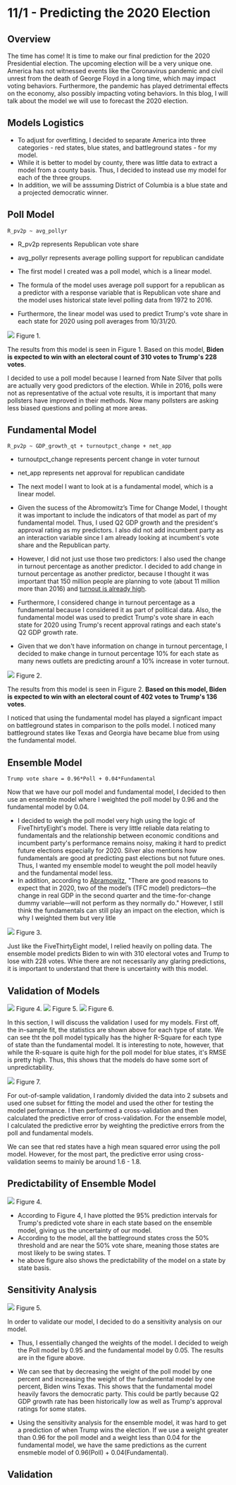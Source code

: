 # 11/1 - Predicting the 2020 Election

## Overview

The time has come! It is time to make our final prediction for the 2020 Presidential election. The upcoming election will be a very unique one. America has not witnessed events like the Coronavirus pandemic and civil unrest from the death of George Floyd in a long time, which may impact voting behaviors. Furthermore, the pandemic has played detrimental effects on the economy, also possibly impacting voting behaviors. In this blog, I will talk about the model we will use to forecast the 2020 election. 

## Models Logistics

+ To adjust for overfitting, I decided to separate America into three categories - red states, blue states, and battleground states - for my model. 
+ While it is better to model by county, there was little data to extract a model from a county basis. Thus, I decided to instead use my model for each of the three groups. 
+ In addition, we will be asssuming District of Columbia is a blue state and a projected democratic winner. 

## Poll Model

```
R_pv2p ~ avg_pollyr
```
+ R_pv2p represents Republican vote share
+ avg_pollyr represents average polling support for republican candidate

+ The first model I created was a poll model, which is a linear model. 
+ The formula of the model uses average poll support for a republican as a predictor with a response variable that is Republican vote share and the model uses historical state level polling data from 1972 to 2016. 
+ Furthermore, the linear model was used to predict Trump's vote share in each state for 2020 using poll averages from 10/31/20.  

![](../figures/poll_final.png)
Figure 1.

The results from this model is seen in Figure 1. Based on this model, **Biden is expected to win with an electoral count of 310 votes to Trump's 228 votes**. 

I decided to use a poll model because I learned from Nate Silver that polls are actually very good predictors of the election. While in 2016, polls were not as representative of the actual vote results, it is important that many pollsters have improved in their methods. Now many pollsters are asking less biased questions and polling at more areas.

## Fundamental Model
```
R_pv2p ~ GDP_growth_qt + turnoutpct_change + net_app
```
+ turnoutpct_change represents percent change in voter turnout
+ net_app represents net approval for republican candidate

+ The next model I want to look at is a fundamental model, which is a linear model. 
+ Given the sucess of the Abromowitz’s Time for Change Model, I thought it was important to include the indicators of that model as part of my fundamental model. Thus, I used Q2 GDP growth and the president's approval rating as my predictors. I also did not add incumbent party as an interaction  variable since I am already looking at incumbent's vote share and the Republican party. 
+ However, I did not just use those two predictors: I also used the change in turnout percentage as another predictor. I decided to add change in turnout percentage as another predictor, because I thought it was important that 150 million people are planning to vote (about 11 million more than 2016) and [turnout is already high](https://www.vox.com/2020/11/1/21543381/92-million-people-early-voting-turnout-2020). 
+ Furthermore, I considered change in turnout percentage as a fundamental because I considered it as part of political data. Also, the fundamental model was used to predict Trump's vote share in each state for 2020 using Trump's recent approval ratings and each state's Q2 GDP growth rate. 
+ Given that we don't have information on change in turnout percentage, I decided to make change in turnout percentage 10% for each state as many news outlets are predicting arounf a 10% increase in voter turnout. 

![](../figures/fundamental_final.png)
Figure 2.

The results from this model is seen in Figure 2. **Based on this model, Biden is expected to win with an electoral count of 402 votes to Trump's 136 votes**. 

I noticed that using the fundamental model has played a signficant impact on battleground states in comparison to the polls model. I noticed many battleground states like Texas and Georgia have became blue from using the fundamental model. 

## Ensemble Model
```
Trump vote share = 0.96*Poll + 0.04*Fundamental
```

Now that we have our poll model and fundamental model, I decided to then use an ensemble model where I weighted the poll model by 0.96 and the fundamental model by 0.04.
+ I decided to weigh the poll model very high using the logic of FiveThirtyEight's model. There is very little reliable data relating to fundamentals and the relationship between economic conditions and incumbent party's performance remains noisy, making it hard to predict future elections especially for 2020. Silver also mentions how fundamentals are good at predicting past elections but not future ones. Thus, I wanted my ensemble model to weught the poll model heavily and the fundamental model less. 
+ In addition, according to [Abramowitz](https://www-cambridge-org.ezp-prod1.hul.harvard.edu/core/services/aop-cambridge-core/content/view/47BBC0D5A2B7913DBB37FDA0542FD7E8/S1049096520001389a.pdf/its_the_pandemic_stupid_a_simplified_model_for_forecasting_the_2020_presidential_election.pdf), "There are good reasons to expect that in 2020, two of the model’s (TFC model) predictors—the change in real GDP in the second quarter and the time-for-change dummy variable—will not perform as they normally do." However, I still think the fundamentals can still play an impact on the election, which is why I weighted them but very litle

![](../figures/ensemble_final.png)
Figure 3.

Just like the FiveThirtyEight model, I relied heavily on polling data. The ensemble model predicts Biden to win with 310 electoral votes and Trump to lose with 228 votes. Whie there are not necessarily any glaring predictions, it is important to understand that there is uncertainty with this model. 

## Validation of Models

![](../figures/in_red.png)
Figure 4. 
![](../figures/in_blue.png)
Figure 5. 
![](../figures/in_bg.png)
Figure 6. 

In this section, I will discuss the validation I used for my models. First off, the in-sample fit, the statistics are shown above for each type of state. We can see tht the poll model typically has the higher R-Square for each type of state than the fundamental model. It is interesting to note, however, that while the R-square is quite high for the poll model for blue states, it's RMSE is pretty high. Thus, this shows that the models do have some sort of unpredictability. 

![](../figures/in_bg.png)
Figure 7. 

For out-of-sample validation, I randomly divided the data into 2 subsets and used one subset for fitting the model and used the other for testing the model performance. I then performed a cross-validation and then calculated the predictive error of cross-validation. For the ensemble model, I calculated the predictive error by weighting the predictive errors from the poll and fundamental models. 

We can see that red states have a high mean squared error using the poll model. However, for the most part, the predictive error using cross-validation seems to mainly be around 1.6 - 1.8. 


## Predictability of Ensemble Model

![](../figures/predicatability_final.png)
Figure 4. 

+ According to Figure 4, I have plotted the 95% prediction intervals for Trump's predicted vote share in each state based on the ensemble model, giving us the uncertainty of our model.
+ According to the model, all the battleground states cross the 50% threshold and are near the 50% vote share, meaning those states are most likely to be swing states. T
+ he above figure also shows the predictability of the model on a state by state basis. 


## Sensitivity Analysis

![](../figures/ensemble95_final.png)
Figure 5. 

In order to validate our model, I decided to do a sensitivity analysis on our model. 
+ Thus, I essentially changed the weights of the model. I decided to weigh the Poll model by 0.95 and the fundamental model by 0.05. The results are in the figure above. 
+ We can see that by decreasing the weight of the poll model by one percent and increasing the weight of the fundamental model by one percent, Biden wins Texas. This shows that the fundamental model heavily favors the democratic party. This could be partly because Q2 GDP growth rate has been historically low as well as Trump's approval ratings for some states. 

+ Using the sensitivity analysis for the ensemble model, it was hard to get a prediction of when Trump wins the election. If we use a weight greater than 0.96 for the poll model and a weight less than 0.04 for the fundamental model, we have the same predictions as the current ensmeble model of 0.96(Poll) + 0.04(Fundamental). 

## Validation

















